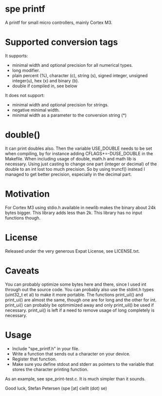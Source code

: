 spe printf
===

A printf for small micro controllers, mainly Cortex M3.

Supported conversion tags
==
It supports:
* minimal width and optional precision for all numerical types.
* long modifier.
* plain percent (%), character (c), string (s), signed integer, 
  unsigned integer(u), hex (x) and binary (b).
* double if compiled in, see below

It does not support:
* minimal width and optional precision for strings.
* negative minimal width.
* minimal width as a parameter to the conversion string (*)

double()
==
It can print doubles also. Then the variable USE_DOUBLE needs to be set
when compiling, by for instance adding CFLAGS+=-DUSE_DOUBLE in the Makefile.
When including usage of double, math.h and math lib is necessary. Using just
casting to change one part (integer or decimal) of the double to an int lost
too much precision. So by using truncf() instead I managed to get better
precision, especially in the decimal part.

Motivation
==
For Cortex M3 using stdio.h available in newlib makes the binary
about 24k bytes bigger. This library adds less than 2k. This library
has no input functions though.

License
==
Released under the very generous Expat License, see LICENSE.txt.

Caveats
==
You can probably optimize some bytes here and there, since I used int
through out the source code. You can probably also use the stdint.h 
types (uint32_t et al) to make it more portable.
The functions print_uil() and print_ui() are almost the same, though one
are for long and the other for int. print_ui() can probably be optimimized
away and only print_uil() be used if necessary. print_ui() is left if a need
to remove usage of long completely is necessary.

Usage
==
* Include "spe_printf.h" in your file.
* Write a function that sends out a character on your device.
* Register that function.
* Make sure you define stdout and stderr as pointers to the variable
  that stores the character printing function.

As an example, see spe_print-test.c. It is much simpler than it sounds.

Good luck,
Stefan Petersen (spe [at] ciellt (dot) se)
